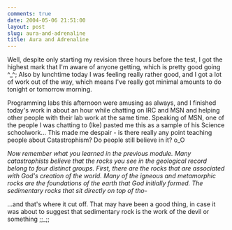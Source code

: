 ```yaml
---
comments: true
date: 2004-05-06 21:51:00
layout: post
slug: aura-and-adrenaline
title: Aura and Adrenaline
---
```


Well, despite only starting my revision three hours before the test, I got the highest mark that I'm aware of anyone getting, which is pretty good going ^_^;  Also by lunchtime today I was feeling really rather good, and I got a lot of work out of the way, which means I've really got minimal amounts to do tonight or tomorrow morning.  

Programming labs this afternoon were amusing as always, and I finished today's work in about an hour while chatting on IRC and MSN and helping other people with their lab work at the same time.  Speaking of MSN, one of the people I was chatting to (Ike) pasted me this as a sample of his Science schoolwork...  This made me despair - is there really any point teaching people about Catastrophism?  Do people still believe in it? o_O  

*Now remember what you learned in the previous module.  Many catastrophists believe that the rocks you see in the geological record belong to four distinct groups. First, there are the rocks that are associated with God's creation of the world. Many of the igneous and metamorphic rocks are the foundations of the earth that God initially formed.  The sedimentary rocks that sit directly on top of tho-*

...and that's where it cut off.  That may have been a good thing, in case it was about to suggest that sedimentary rock is the work of the devil or something ;;_;;
